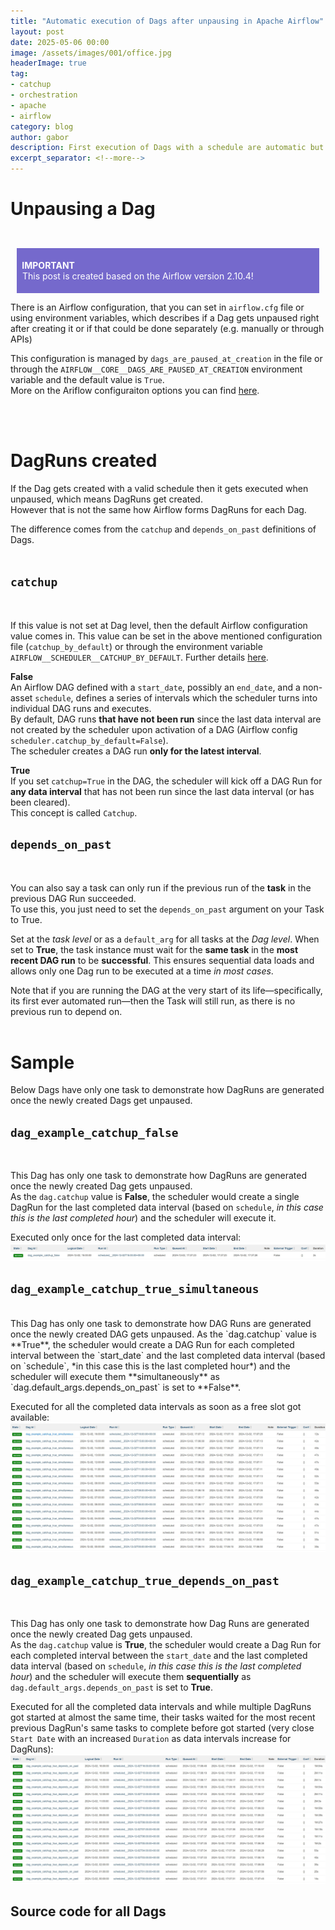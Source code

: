 ```yaml
---
title: "Automatic execution of Dags after unpausing in Apache Airflow"
layout: post
date: 2025-05-06 00:00
image: /assets/images/001/office.jpg
headerImage: true
tag:
- catchup
- orchestration
- apache
- airflow
category: blog
author: gabor
description: First execution of Dags with a schedule are automatic but the way it happens might not be straightforward.
excerpt_separator: <!--more-->
---
```

# Unpausing a Dag
<br>

<div style="margin:10px;padding:5px;background-color:#7569cc;color:white">
    <p style="color:white">
        <b style="font-weight: bold">&nbsp;IMPORTANT</b><br>
        &nbsp;This post is created based on the Airflow version 2.10.4!
    </p>
</div>

There is an Airflow configuration, that you can set in `airflow.cfg` file or using environment variables, which describes if a Dag gets unpaused right after creating it or if that could be done separately (e.g. manually or through APIs)
<br>

This configuration is managed by `dags_are_paused_at_creation` in the file or through the `AIRFLOW__CORE__DAGS_ARE_PAUSED_AT_CREATION` environment variable and the default value is `True`.  
More on the Ariflow configuraiton options you can find [here][dags_are_paused_at_creation].
<br>

<!--more-->
<br>
<br>

# DagRuns created

If the Dag gets created with a valid schedule then it gets executed when unpaused, which means DagRuns get created.  
However that is not the same how Airflow forms DagRuns for each Dag.
<br>

The difference comes from the `catchup` and `depends_on_past` definitions of Dags.  
<br>

## `catchup`
<br>

If this value is not set at Dag level, then the default Airflow configuration value comes in. This value can be set in the above mentioned configuration file (`catchup_by_default`) or through the environment variable `AIRFLOW__SCHEDULER__CATCHUP_BY_DEFAULT`. Further details [here][catchup_by_default].
<br>

**False**  
An Airflow DAG defined with a `start_date`, possibly an `end_date`, and a non-asset `schedule`, defines a series of intervals which the scheduler turns into individual DAG runs and executes.  
By default, DAG runs **that have not been run** since the last data interval are not created by the scheduler upon activation of a DAG (Airflow config `scheduler.catchup_by_default=False`).  
The scheduler creates a DAG run **only for the latest interval**.
<br>

**True**  
If you set `catchup=True` in the DAG, the scheduler will kick off a DAG Run for **any data interval** that has not been run since the last data interval (or has been cleared).  
This concept is called `Catchup`.
<br>

## `depends_on_past`
<br>

You can also say a task can only run if the previous run of the **task** in the previous DAG Run succeeded.  
To use this, you just need to set the `depends_on_past` argument on your Task to True.
<br>

Set at the *task level* or as a `default_arg` for all tasks at the *Dag level*. When set to **True**, the task instance must wait for the **same task** in the **most recent DAG run** to be **successful**. This ensures sequential data loads and allows only one Dag run to be executed at a time *in most cases*.
<br>

Note that if you are running the DAG at the very start of its life—specifically, its first ever automated run—then the Task will still run, as there is no previous run to depend on.
<br>
<br>

# Sample
Below Dags have only one task to demonstrate how DagRuns are generated once the newly created Dags get unpaused.
<br>

## `dag_example_catchup_false`
<br>

This Dag has only one task to demonstrate how DagRuns are generated once the newly created Dag gets unpaused.  
As the `dag.catchup` value is **False**, the scheduler would create a single DagRun for the last completed data interval (based on `schedule`, *in this case this is the last completed hour*) and the scheduler will execute it.
<br>

Executed only once for the last completed data interval:  
![DagRuns created after unpausing the Dag](/assets/images/001/dag_example_catchup_false.jpg)
<br>

## `dag_example_catchup_true_simultaneous`
<br>
This Dag has only one task to demonstrate how DAG Runs are generated once the newly created DAG gets unpaused.  
As the `dag.catchup` value is **True**, the scheduler would create a DAG Run for each completed interval between the `start_date` and the last completed data interval (based on `schedule`, *in this case this is the last completed hour*) and the scheduler will execute them **simultaneously** as `dag.default_args.depends_on_past` is set to **False**.  
<br>

Executed for all the completed data intervals as soon as a free slot got available:  
![DagRuns created after unpausing the Dag](/assets/images/001/dag_example_catchup_true_simultaneous.jpg)
<br>

## `dag_example_catchup_true_depends_on_past`
<br>

This Dag has only one task to demonstrate how Dag Runs are generated once the newly created Dag gets unpaused.  
As the `dag.catchup` value is **True**, the scheduler would create a Dag Run for each completed interval between the `start_date` and the last completed data interval (based on `schedule`, *in this case this is the last completed hour*) and the scheduler will execute them **sequentially** as `dag.default_args.depends_on_past` is set to **True**.
<br>

Executed for all the completed data intervals and while multiple DagRuns got started at almost the same time, their tasks waited for the most recent previous DagRun's same tasks to complete before got started (very close `Start Date` with an increased `Duration` as data intervals increase for DagRuns):  
![DagRuns created after unpausing the Dag](/assets/images/001/dag_example_catchup_true_depends_on_past.jpg)
<br>

## Source code for all Dags
<br>

<script src="https://gist.github.com/f-f-9-9-0-0/fd08d111db57ec86e2af058c2c5ac142.js"></script>
<br>

[dags_are_paused_at_creation]: https://airflow.apache.org/docs/apache-airflow/2.10.4/configurations-ref.html#dags-are-paused-at-creation
[catchup_by_default]: https://airflow.apache.org/docs/apache-airflow/2.10.4/configurations-ref.html#catchup-by-default

